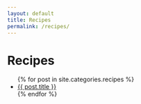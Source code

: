 ```yaml
---
layout: default
title: Recipes
permalink: /recipes/
---
```


# Recipes

<ul>
  {% for post in site.categories.recipes %}
    <li>
      <a href="{{ post.url }}">{{ post.title }}</a>
    </li>
  {% endfor %}
</ul>

